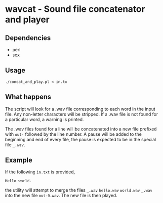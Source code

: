 # wavcat - Sound file concatenator and player

## Dependencies

-   perl
-   sox

## Usage

    ./concat_and_play.pl < in.tx

## What happens

The script will look for a .wav file corresponding to each word in the input file. Any non-letter characters will be stripped. If a .wav file is not found for a particular word, a warning is printed.

The .wav files found for a line will be concatenated into a new file prefixed with `out-` followed by the line number. A pause will be added to the beginning and end of every file, the pause is expected to be in the special file `_.wav`.

## Example

If the following `in.txt` is provided,

    Hello world.

the utility will attempt to merge the files `_.wav` `hello.wav` `world.wav` `_.wav` into the new file `out-0.wav`. The new file is then played.

